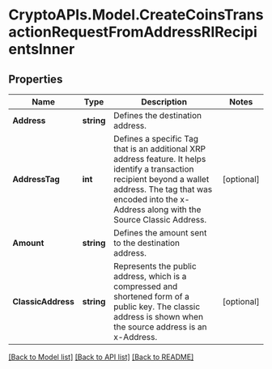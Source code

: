 # CryptoAPIs.Model.CreateCoinsTransactionRequestFromAddressRIRecipientsInner

## Properties

Name | Type | Description | Notes
------------ | ------------- | ------------- | -------------
**Address** | **string** | Defines the destination address. | 
**AddressTag** | **int** | Defines a specific Tag that is an additional XRP address feature. It helps identify a transaction recipient beyond a wallet address. The tag that was encoded into the x-Address along with the Source Classic Address. | [optional] 
**Amount** | **string** | Defines the amount sent to the destination address. | 
**ClassicAddress** | **string** | Represents the public address, which is a compressed and shortened form of a public key. The classic address is shown when the source address is an x-Address. | [optional] 

[[Back to Model list]](../README.md#documentation-for-models) [[Back to API list]](../README.md#documentation-for-api-endpoints) [[Back to README]](../README.md)

